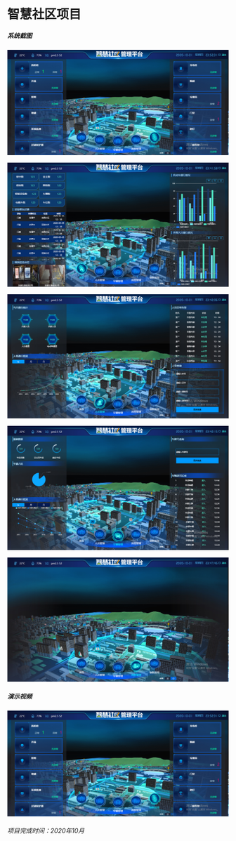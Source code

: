 # 智慧社区项目

##### 系统截图

![](assets/1.jpg)

![](assets/2.jpg)

![](assets/3.jpg)

![](assets/4.jpg)

![](assets/5.jpg)

##### 演示视频

[![Watch the video](assets/1.jpg)](assets/s.mp4)

###### 项目完成时间：2020年10月

